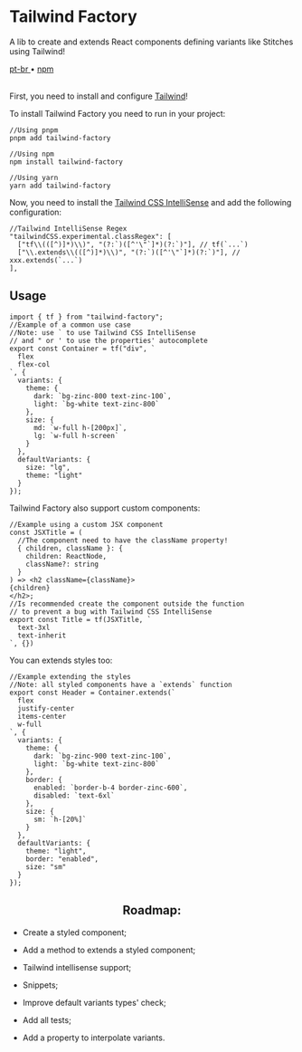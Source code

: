 <div valing="top">
  <h1>Tailwind <span>Factory</span></h1>
  <p>A lib to create and extends React components defining variants like Stitches using Tailwind!</p>
  <nav>
    <div id="repository-buttons"/>
    <a class="navigation-link disabled" href="https://github.com/L-Marcel/l-marcel/blob/main/README.md" target="__blank__">
      pt-br
    </a>
    <span class="disabled">•</span>
    <a class="navigation-link" href="https://www.npmjs.com/package/tailwind-factory" target="__blank__">
      npm
    </a>
  </nav>
</div>

<br/>

<p>First, you need to install and configure <a href="https://tailwindcss.com/docs/installation/" target="__blank__">
Tailwind</a>!</p>

<p>To install Tailwind Factory you need to run in your project:</p>

<pre><code>//Using pnpm
pnpm add tailwind-factory

//Using npm
npm install tailwind-factory

//Using yarn
yarn add tailwind-factory
</code></pre>

<p>Now, you need to install the <a href="https://marketplace.visualstudio.com/items?itemName=bradlc.vscode-tailwindcss/" target="__blank__">
Tailwind CSS IntelliSense</a> and add the following configuration:</p>

<pre lang="tsx"><code lang="tsx">//Tailwind IntelliSense Regex
"tailwindCSS.experimental.classRegex": [
  ["tf\\(([^)]*)\\)", "(?:`)([^'\"`]*)(?:`)"], // tf(`...`)
  ["\\.extends\\(([^)]*)\\)", "(?:`)([^'\"`]*)(?:`)"], // xxx.extends(`...`)
],</code></pre>

<h2>Usage</h2>
<pre lang="tsx"><code lang="tsx">import { tf } from "tailwind-factory";
//Example of a common use case
//Note: use ` to use Tailwind CSS IntelliSense
// and " or ' to use the properties' autocomplete
export const Container = tf("div", `
  flex
  flex-col
`, {
  variants: {
    theme: {
      dark: `bg-zinc-800 text-zinc-100`,
      light: `bg-white text-zinc-800`
    },
    size: {
      md: `w-full h-[200px]`,
      lg: `w-full h-screen`
    }
  },
  defaultVariants: {
    size: "lg",
    theme: "light"
  }
});</code></pre>

<p>Tailwind Factory also support custom components:</p>
<pre lang="tsx"><code lang="tsx">//Example using a custom JSX component
const JSXTitle = (
  //The component need to have the className property!
  { children, className }: { 
    children: ReactNode, 
    className?: string 
  }
) => &lt;h2 className={className}>
{children}
&lt;/h2>;
//Is recommended create the component outside the function
// to prevent a bug with Tailwind CSS IntelliSense
export const Title = tf(JSXTitle, `
  text-3xl
  text-inherit
`, {})</code></pre>

<p>You can extends styles too:</p>
<pre lang="tsx"><code lang="tsx">//Example extending the styles
//Note: all styled components have a `extends` function
export const Header = Container.extends(`
  flex
  justify-center
  items-center
  w-full
`, {
  variants: {
    theme: {
      dark: `bg-zinc-900 text-zinc-100`,
      light: `bg-white text-zinc-800`
    },
    border: {
      enabled: `border-b-4 border-zinc-600`,
      disabled: `text-6xl`
    },
    size: {
      sm: `h-[20%]`
    }
  },
  defaultVariants: {
    theme: "light",
    border: "enabled",
    size: "sm"
  }
});</code></pre>

<div id="grid">
  <div id="grid-item">
    <h2 align="center">Roadmap:</h2>
    <ul>
      <li id="checked"><p>Create a styled component;</p></li>
      <li id="checked"><p>Add a method to extends a styled component;</p></li>
      <li id="checked"><p>Tailwind intellisense support;</p></li>
      <li id="unchecked"><p>Snippets;</p></li>
      <li id="unchecked"><p>Improve default variants types' check;</p></li>
      <li id="unchecked"><p>Add all tests;</p></li>
      <li id="unchecked"><p>Add a property to interpolate variants.</p></li>
    </ul>
  </div>
</div>